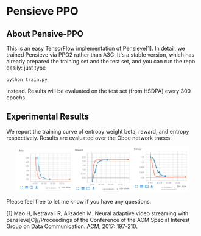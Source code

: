 # Pensieve PPO

## About Pensive-PPO

This is an easy TensorFlow implementation of Pensieve[1]. 
In detail, we trained Pensieve via PPO2 rather than A3C.
It's a stable version, which has already prepared the training set and the test set, and you can run the repo easily: just type

```
python train.py
```

instead. Results will be evaluated on the test set (from HSDPA) every 300 epochs.

## Experimental Results

We report the training curve of entropy weight beta, reward, and entropy respectively. Results are evaluated over the Oboe network traces.

<p align="center">
    <img src="beta.png" width="30%"><img src="reward.png" width="30%"><img src="entropy.png" width="30%">
</p>


Please feel free to let me know if you have any questions.

[1] Mao H, Netravali R, Alizadeh M. Neural adaptive video streaming with pensieve[C]//Proceedings of the Conference of the ACM Special Interest Group on Data Communication. ACM, 2017: 197-210.


